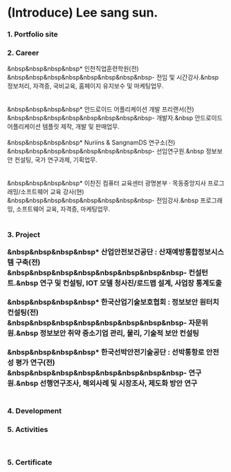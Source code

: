 # (Introduce) Lee sang sun.

### 1. Portfolio site

<h3>2. Career</h3>

 &nbsp&nbsp&nbsp&nbsp* 인천직업훈련학원(전)<br>
    &nbsp&nbsp&nbsp&nbsp&nbsp&nbsp&nbsp&nbsp- 전임 및 시간강사.&nbsp 정보처리, 자격증, 국비교육, 홈페이지 유지보수 및 마케팅업무.<br><br>  
 &nbsp&nbsp&nbsp&nbsp* 안드로이드 어플리케이션 개발 프리랜서(전)<br>
    &nbsp&nbsp&nbsp&nbsp&nbsp&nbsp&nbsp&nbsp- 개발자.&nbsp 안드로이드 어플리케이션 템플릿 제작, 개발 및 판매업무.<br><br> 
 &nbsp&nbsp&nbsp&nbsp* Nuriins & SangnamDS 연구소(전)<br>
    &nbsp&nbsp&nbsp&nbsp&nbsp&nbsp&nbsp&nbsp- 선임연구원.&nbsp 정보보안 컨설팅, 국가 연구과제, 기획업무.<br><br>    
 &nbsp&nbsp&nbsp&nbsp* 이찬진 컴퓨터 교육센터 광명본부 · 목동중앙지사 프로그래밍/소프트웨어 교육 강사(현)<br>
    &nbsp&nbsp&nbsp&nbsp&nbsp&nbsp&nbsp&nbsp- 전임강사.&nbsp 프로그래밍, 소프트웨어 교육, 자격증, 마케팅업무. <br><br>
    
<h3>3. Project</3>

 &nbsp&nbsp&nbsp&nbsp* 산업안전보건공단 : 산재예방통합정보시스템 구축(전)<br>
    &nbsp&nbsp&nbsp&nbsp&nbsp&nbsp&nbsp&nbsp- 컨설턴트.&nbsp 연구 및 컨설팅, IOT 모델 청사진/로드맵 설계, 사업장 통계도출<br><br>
 &nbsp&nbsp&nbsp&nbsp* 한국산업기술보호협회 : 정보보안 원터치 컨설팅(전)<br>
    &nbsp&nbsp&nbsp&nbsp&nbsp&nbsp&nbsp&nbsp- 자문위원.&nbsp 정보보안 취약 중소기업 관리, 물리, 기술적 보안 컨설팅<br><br>
 &nbsp&nbsp&nbsp&nbsp* 한국선박안전기술공단 : 선박통항로 안전성 평가 연구(전)<br>
    &nbsp&nbsp&nbsp&nbsp&nbsp&nbsp&nbsp&nbsp- 연구원.&nbsp 선행연구조사, 해외사례 및 시장조사, 제도화 방안 연구<br><br>

<h3>4. Development<br>


<h3>5. Activities</h3><br>


<h3>5. Certificate</h3><br>
